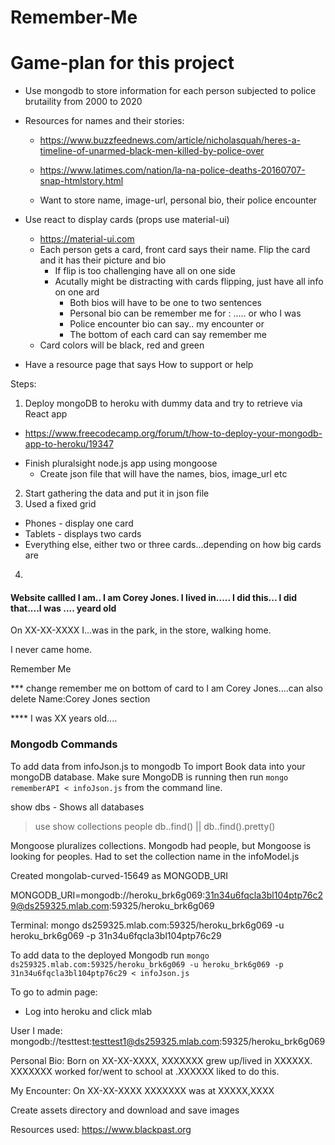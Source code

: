 # Remember-Me

# Game-plan for this project
* Use mongodb to store information for each person subjected to police brutaility from 2000 to 2020
* Resources for names and their stories:
  - https://www.buzzfeednews.com/article/nicholasquah/heres-a-timeline-of-unarmed-black-men-killed-by-police-over
  - https://www.latimes.com/nation/la-na-police-deaths-20160707-snap-htmlstory.html

  - Want to store name, image-url, personal bio, their police encounter

* Use react to display cards (props use material-ui)
  - https://material-ui.com
  - Each person gets a card, front card says their name. Flip the card and it has their picture and bio
    - If flip is too challenging have all on one side
    - Acutally might be distracting with cards flipping, just have all info on one ard
      - Both bios will have to be one to two sentences
      - Personal bio can be remember me for : ..... or who I was
      - Police encounter bio can say.. my encounter or 
      - The bottom of each card can say remember me
  - Card colors will be black, red and green

* Have a resource page that says How to support or help


Steps:
1. Deploy mongoDB to heroku with dummy data and try to retrieve via React app
  * https://www.freecodecamp.org/forum/t/how-to-deploy-your-mongodb-app-to-heroku/19347
  - Finish pluralsight node.js app using mongoose
    - Create json file that will have the names, bios, image_url etc
2. Start gathering the data and put it in json file
3. Used a fixed grid
  - Phones - display one card
  - Tablets - displays two cards
  - Everything else, either two or three cards...depending on how big cards are
4. 

  #### Website callled I am.. I am Corey Jones. I lived in..... I did this... I did that....I was .... yeard old

  On XX-XX-XXXX I...was in the park, in the store, walking home. 
  
  I never came home.

  Remember Me

  *** change remember me on bottom of card to I am Corey Jones....can also delete Name:Corey Jones section

  **** I was XX years old....

### Mongodb Commands
To add data from infoJson.js to mongodb
To import Book data into your mongoDB database. Make sure MongoDB is running then run `mongo rememberAPI < infoJson.js` from the command line.

show dbs - Shows all databases
> use <db>
> show collections
people
> db.<collection>.find() || db.<collection>.find().pretty()

Mongoose pluralizes collections. Mongodb had people, but Mongoose is looking for peoples. Had to set the collection name in the infoModel.js

Created mongolab-curved-15649 as MONGODB_URI

MONGODB_URI=mongodb://heroku_brk6g069:31n34u6fqcla3bl104ptp76c29@ds259325.mlab.com:59325/heroku_brk6g069

Terminal:
mongo ds259325.mlab.com:59325/heroku_brk6g069 -u heroku_brk6g069 -p 31n34u6fqcla3bl104ptp76c29

To add data to the deployed Mongodb run `mongo ds259325.mlab.com:59325/heroku_brk6g069 -u heroku_brk6g069 -p 31n34u6fqcla3bl104ptp76c29 < infoJson.js`


To go to admin page:
- Log into heroku and click mlab

User I made:
mongodb://testtest:testtest1@ds259325.mlab.com:59325/heroku_brk6g069

Personal Bio: Born on XX-XX-XXXX, XXXXXXX grew up/lived in XXXXXX. XXXXXXX worked for/went to school at .XXXXXX liked to do this.

My Encounter: On XX-XX-XXXX XXXXXXX was at XXXXX,XXXX

Create assets directory and download and save images

Resources used:
https://www.blackpast.org
